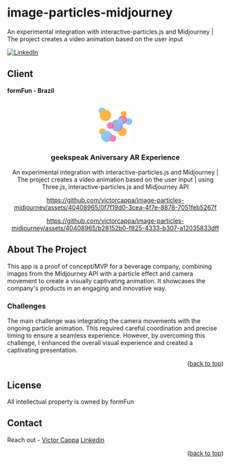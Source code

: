 # image-particles-midjourney
An experimental integration with interactive-particles.js and Midjourney | The project creates a vídeo animation based on the user input

<div id="top"></div>

[![LinkedIn][linkedin-shield]][linkedin-url]

<h2>Client</h2>
<p><b>formFun - Brazil </b></p>


<!-- PROJECT LOGO -->
 

<br />
<div align="center">
  <a href="https://github.com/victorcappa/image-particles-midjourney">
    <img src="logo.png" alt="Logo" width="80" height="80">
  </a>

<h3 align="center">geekspeak Aniversary AR Experience</h3>

  <p align="center">
An experimental integration with interactive-particles.js and Midjourney | The project creates a vídeo animation based on the user input
 | using Three.js, interactive-particles.js and Midjourney API
  </p>
  
 


https://github.com/victorcappa/image-particles-midjourney/assets/40408965/0f7f19d0-3cea-4f7e-8878-7051feb5267f



https://github.com/victorcappa/image-particles-midjourney/assets/40408965/b28152b0-f825-4333-b307-a12035833dff





</div>


<!-- ABOUT THE PROJECT -->
## About The Project

 
<p align="left">
 <p> 
This app is a proof of concept/MVP for a beverage company, combining images from the Midjourney API with a particle effect and camera movement to create a visually captivating animation. It showcases the company's products in an engaging and innovative way.

 </p>
 
  <h3>Challenges</h3
   <p>
The main challenge was integrating the camera movements with the ongoing particle animation. This required careful coordination and precise timing to ensure a seamless experience. However, by overcoming this challenge, I enhanced the overall visual experience and created a captivating presentation.  </p>


<p align="right">(<a href="#top">back to top</a>)</p>


<!-- LICENSE -->
## License

All intellectual property is owned by formFun

<!-- CONTACT -->
## Contact

Reach out - <a href = "mailto: cappacurta@gmail.com">Victor Cappa</a>
<a href="https://www.linkedin.com/in/victor-cappa-50839788/">Linkedin</a>

<p align="right">(<a href="#top">back to top</a>)</p>

[linkedin-shield]: https://img.shields.io/badge/-LinkedIn-black.svg?style=for-the-badge&logo=linkedin&colorB=555
[linkedin-url]: https://www.linkedin.com/in/victor-cappa-50839788/
